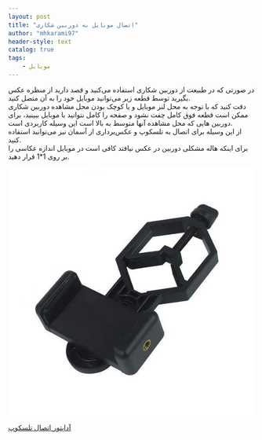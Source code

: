 ```yaml
---
layout: post
title: "اتصال موبایل به دوربین شکاری"
author: "mhkarami97"
header-style: text
catalog: true
tags:
    - موبایل
---
```


در صورتی که در طبیعت از دوربین شکاری استفاده می‌کنید و قصد دارید از منظره عکس بگیرید توسط قطعه زیر می‌توانید موبایل خود را به آن متصل کنید.  
دقت کنید که با توجه به محل لنز موبایل و یا کوچک بودن محل مشاهده دوربین شکاری ممکن است قطعه فوق کامل چفت نشود و صفحه را کامل نتوانید با موبایل ببینید، برای دوربین هایی که محل مشاهده آنها متوسط به بالا است این وسیله کاربردی است.  
از این وسیله برای اتصال به تلسکوپ و عکس‌برداری از آسمان نیز می‌توانید استفاده کنید.  
برای اینکه هاله مشکلی دوربین در عکس نیافتد کافی است در موبایل اندازه عکاسی را بر روی 1*1 قرار دهید.  


![mhkarami97](/img/post/binoculars.jpg)  

[آداپتور اتصال تلسکوپ](https://www.digikala.com/product/dkp-10064639/%D8%A2%D8%AF%D8%A7%D9%BE%D8%AA%D9%88%D8%B1-%D8%A7%D8%AA%D8%B5%D8%A7%D9%84-%D8%AA%D9%84%D8%B3%DA%A9%D9%88%D9%BE-%D9%85%D8%AF%D9%84-universal/)  